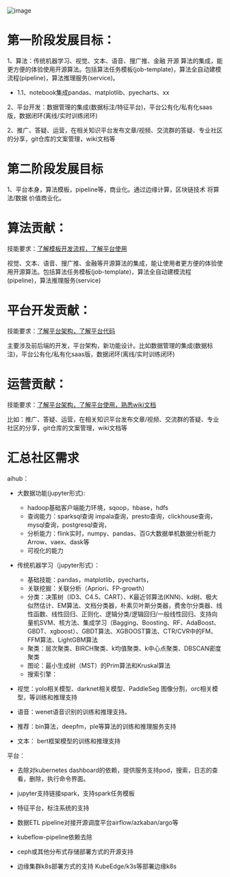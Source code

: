 ![image](https://user-images.githubusercontent.com/20157705/174476217-125e7fb8-0b4d-4921-91ed-38935b8013c7.png)


# 第一阶段发展目标：

1、算法：传统机器学习、视觉、文本、语音、搜广推、金融 开源 算法的集成，能更方便的体验使用开源算法。包括算法任务模板(job-template)，算法全自动建模流程(pipeline)，算法推理服务(service)。  

 - 1.1、notebook集成pandas、matplotlib、pyecharts、xx

2、平台开发：数据管理的集成(数据标注/特征平台)，平台公有化/私有化saas版，数据闭环(离线/实时训练闭环)

2、推广、答疑、运营，在相关知识平台发布文章/视频、交流群的答疑、专业社区的分享，git仓库的文案管理，wiki文档等

# 第二阶段发展目标

1、平台本身，算法模板，pipeline等，商业化。通过边缘计算，区块链技术 将算法/数据 价值商业化。



# 算法贡献：

技能要求：[了解模板开发流程，了解平台使用](https://github.com/tencentmusic/cube-studio/wiki/%E5%BC%80%E5%8F%91%E7%AE%97%E6%B3%95%E6%A8%A1%E6%9D%BF)

视觉、文本、语音、搜广推、金融等开源算法的集成，能让使用者更方便的体验使用开源算法。包括算法任务模板(job-template)，算法全自动建模流程(pipeline)，算法推理服务(service)

# 平台开发贡献：

技能要求：[了解平台架构，了解平台代码](https://github.com/tencentmusic/cube-studio/wiki)

主要涉及前后端的开发，平台架构，新功能设计。比如数据管理的集成(数据标注)，平台公有化/私有化saas版，数据闭环(离线/实时训练闭环)


# 运营贡献：

技能要求：[了解平台架构，了解平台使用，熟悉wiki文档](https://github.com/tencentmusic/cube-studio/wiki)

比如：推广、答疑、运营，在相关知识平台发布文章/视频、交流群的答疑、专业社区的分享，git仓库的文案管理，wiki文档等

# 汇总社区需求

aihub：

 - 大数据功能(jupyter形式):
   - hadoop基础客户端能力环境，sqoop，hbase，hdfs
   - 查询能力：sparksql查询 impala查询，presto查询，clickhouse查询，mysql查询，postgresql查询，
   - 分析能力：flink实时，numpy、pandas、百G大数据单机数据分析能力Arrow、vaex、dask等
   - 可视化的能力

 - 传统机器学习（jupyter形式）：
   -  基础技能：pandas，matplotlib，pyecharts，
   - 关联挖掘：关联分析（Apriori、FP-growth）
   - 分类：决策树（ID3、C4.5、CART）、K最近邻算法(KNN)、kd树、极大似然估计、EM算法、文档分类器，朴素贝叶斯分类器，费舍尔分类器、线性函数、线性回归、正则化、逻辑分类/逻辑回归/一般线性回归、支持向量机SVM、核方法、集成学习（Bagging、Boosting、RF、AdaBoost、GBDT、xgboost）、GBDT算法、XGBOOST算法、CTR/CVR中的FM、FFM算法、LightGBM算法
   - 聚类：层次聚类、BIRCH聚类、k均值聚类、k中心点聚类、DBSCAN密度聚类
   - 图论：最小生成树（MST）的Prim算法和Kruskal算法
   - 搜索引擎：




 - 视觉：yolo相关模型、darknet相关模型、PaddleSeg 图像分割，orc相关模型，等训练和推理支持

 - 语音：wenet语音识别的训练和推理支持。

 - 推荐：bin算法，deepfm，ple等算法的训练和推理服务支持

 - 文本： bert框架模型的训练和推理支持

平台：

 - 去除对kubernetes dashboard的依赖，提供服务支持pod，搜索，日志的查看，删除，执行命令界面。

 - jupyter支持链接spark，支持spark任务模板

 - 特征平台，标注系统的支持

 - 数据ETL pipeline对接开源调度平台airflow/azkaban/argo等

 - kubeflow-pipeline依赖去除

 - ceph或其他分布式存储部署方式的开源支持

 - 边缘集群k8s部署方式的支持 KubeEdge/k3s等部署边缘k8s
